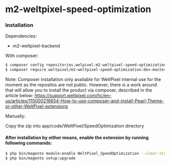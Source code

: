 # m2-weltpixel-speed-optimization

### Installation

Dependencies:
 - m2-weltpixel-backend

With composer:

```sh
$ composer config repositories.welpixel-m2-weltpixel-speed-optimization git git@github.com:rusdragos/m2-weltpixel-speed-optimization.git
$ composer require weltpixel/m2-weltpixel-speed-optimization:dev-master
```
Note: Composer installation only available for WeltPixel internal use for the moment as the repositos are not public. However, there is a work around that will allow you to install the product via composer, described in the article below: https://support.weltpixel.com/hc/en-us/articles/115000216654-How-to-use-composer-and-install-Pearl-Theme-or-other-WeltPixel-extensions


Manually:

Copy the zip into app/code/WeltPixel/SpeedOptimization directory


#### After installation by either means, enable the extension by running following commands:

```sh
$ php bin/magento module:enable WeltPixel_SpeedOptimization --clear-static-content
$ php bin/magento setup:upgrade
```
